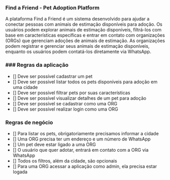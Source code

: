 ### Find a Friend - Pet Adoption Platform
A plataforma Find a Friend é um sistema desenvolvido para ajudar a conectar pessoas com animais de estimação disponíveis para adoção. 
Os usuários podem explorar animais de estimação disponíveis, filtrá-los com base em características específicas e entrar em contato com organizações 
(ORGs) que gerenciam adoções de animais de estimação. As organizações podem registrar e gerenciar seus animais de estimação disponíveis, enquanto os usuários podem contatá-los diretamente via WhatsApp.

### ### Regras da aplicação

- [] Deve ser possível cadastrar um pet
- [] Deve ser possível listar todos os pets disponíveis para adoção em uma cidade
- [] Deve ser possível filtrar pets por suas características
- [] Deve ser possível visualizar detalhes de um pet para adoção
- [] Deve ser possível se cadastrar como uma ORG
- [] Deve ser possível realizar login como uma ORG

### Regras de negócio

- [] Para listar os pets, obrigatoriamente precisamos informar a cidade
- [] Uma ORG precisa ter um endereço e um número de WhatsApp
- [] Um pet deve estar ligado a uma ORG
- [] O usuário que quer adotar, entrará em contato com a ORG via WhatsApp
- [] Todos os filtros, além da cidade, são opcionais
- [] Para uma ORG acessar a aplicação como admin, ela precisa estar logada